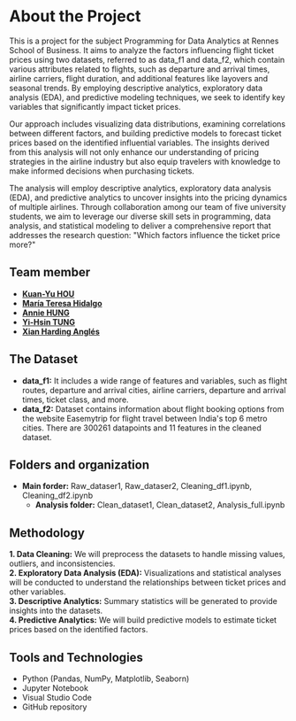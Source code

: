 # About the Project 
This is a project for the subject Programming for Data Analytics at Rennes School of Business. It aims to analyze the factors influencing flight ticket prices using two datasets, referred to as data_f1 and data_f2, which contain various attributes related to flights, such as departure and arrival times, airline carriers, flight duration, and additional features like layovers and seasonal trends. By employing descriptive analytics, exploratory data analysis (EDA), and predictive modeling techniques, we seek to identify key variables that significantly impact ticket prices.  

Our approach includes visualizing data distributions, examining correlations between different factors, and building predictive models to forecast ticket prices based on the identified influential variables. The insights derived from this analysis will not only enhance our understanding of pricing strategies in the airline industry but also equip travelers with knowledge to make informed decisions when purchasing tickets.   

The analysis will employ descriptive analytics, exploratory data analysis (EDA), and predictive analytics to uncover insights into the pricing dynamics of multiple airlines. Through collaboration among our team of five university students, we aim to leverage our diverse skill sets in programming, data analysis, and statistical modeling to deliver a comprehensive report that addresses the research question: "Which factors influence the ticket price more?" 

## Team member
*   **[Kuan-Yu HOU](https://github.com/DoreenHou)** 
*   **[María Teresa Hidalgo](https://github.com/Teresiux14)**   
*   **[Annie HUNG](https://github.com/RUEI-CHIEH)**
*   **[Yi-Hsin TUNG](https://github.com/evatung0719)**
*   **[Xian Harding Anglés](https://github.com/r41ss4)**    

## The Dataset
*   **data_f1:** It includes a wide range of features and variables, such as flight routes, departure and arrival cities, airline carriers, departure and arrival times, ticket class, and more. 
*   **data_f2:** Dataset contains information about flight booking options from the website Easemytrip for flight travel between India's top 6 metro cities. There are 300261 datapoints and 11 features in the cleaned dataset.

## Folders and organization 
*   **Main forder:** Raw_dataser1, Raw_dataser2, Cleaning_df1.ipynb, Cleaning_df2.ipynb     
    *   **Analysis folder:** Clean_dataset1, Clean_dataset2, Analysis_full.ipynb

## Methodology
**1. Data Cleaning:** We will preprocess the datasets to handle missing values, outliers, and inconsistencies.  
**2. Exploratory Data Analysis (EDA):** Visualizations and statistical analyses will be conducted to understand the relationships between ticket prices and other variables.    
**3. Descriptive Analytics:** Summary statistics will be generated to provide insights into the datasets.   
**4. Predictive Analytics:** We will build predictive models to estimate ticket prices based on the identified factors. 

## Tools and Technologies
- Python (Pandas, NumPy, Matplotlib, Seaborn)
- Jupyter Notebook
- Visual Studio Code 
- GitHub repository

